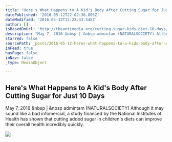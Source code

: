 ```yaml
---
title: "Here's What Happens to A Kid's Body After Cutting Sugar for Just 10 Days"
datePublished: '2016-05-12T22:02:38.805Z'
dateModified: '2016-05-12T12:23:33.548Z'
author: []
isBasedOnUrl: 'http://theantimedia.org/cutting-sugar-kids-diet-10-days/'
description: "May 7, 2016 &nbsp | &nbsp admintam (NATURALSOCIETY) Although it may sound like a bad infomercial, a study financed by the National Institutes of Health has shown that cutting added sugar in children's diets can improve their overall health incredibly quickly."
starred: false
sourcePath: _posts/2016-05-12-heres-what-happens-to-a-kids-body-after-cutting-sugar-for.md
inFeed: true
hasPage: false
inNav: false
_type: MediaObject

---
```

<article style=""><h1>Here's What Happens to A Kid's Body After Cutting Sugar for Just 10 Days</h1><p>May 7, 2016 &amp;nbsp | &amp;nbsp admintam (NATURALSOCIETY) Although it may sound like a bad infomercial, a study financed by the National Institutes of Health has shown that cutting added sugar in children's diets can improve their overall health incredibly quickly.</p><img src="http://cdn.theantimedia.org/wp-content/uploads/2016/05/sugar.jpg" /></article>
